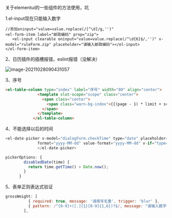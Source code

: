 关于elementui的一些组件的方法使用，坑

1.el-input现在只能输入数字

```vue
//添加oninput="value=value.replace(/[^\d]/g,'')"
<el-form-item label="邮政编码" prop="zip">
   <el-input clearable oninput="value=value.replace(/^\d{6}$/,'')" v-model="ruleForm.zip" placeholder="请输入邮政编码"></el-input>
</el-form-item>
```

2、日历插件的插槽报错，eslint报错（没解决）

![image-20211028090431057](D:\LJY\code\dataNote20221010\img\image-20211028090431057.png)

3、序号

```html
<el-table-column type="index" label="序号" width="80" align="center">
              <template slot-scope="scope" class="center">
                <span class="center">
                  <span class="warn-bg-index">{{(page - 1) * limit + scope.$index + 1}}</span>
                </span>
              </template>
            </el-table-column>
```

4、不能选择以后的时间

```js
<el-date-picker v-model="dialogForm.checkTime" type="date" placeholder="选择校核时间"
              format="yyyy-MM-dd" value-format="yyyy-MM-dd" v-if="type=='edit'" :picker-options="pickerOptions">
              </el-date-picker>

pickerOptions: {
        disabledDate(time) {
          return time.getTime() > Date.now(); 
        }
      }
```

5、表单正则表达式验证

```js
grossWeight: [
          { required: true, message: '请填写毛重', trigger: 'blur' },
          { pattern: /^[0-9]+([.]{1}[0-9]{1,6})?$/, message: "请输入数字或者小数，例如：10,10.23", trigger: "blur", },
        ],
```

